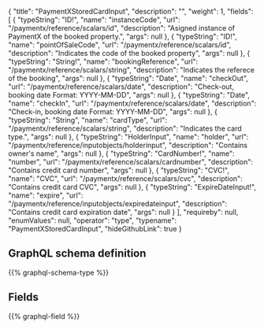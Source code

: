 {
  "title": "PaymentXStoredCardInput",
  "description": "",
  "weight": 1,
  "fields": [
    {
      "typeString": "ID!",
      "name": "instanceCode",
      "url": "/paymentx/reference/scalars/id",
      "description": "Asigned instance of PaymentX of the booked property.",
      "args": null
    },
    {
      "typeString": "ID!",
      "name": "pointOfSaleCode",
      "url": "/paymentx/reference/scalars/id",
      "description": "Indicates the code of the booked property",
      "args": null
    },
    {
      "typeString": "String!",
      "name": "bookingReference",
      "url": "/paymentx/reference/scalars/string",
      "description": "Indicates the referece of the booking",
      "args": null
    },
    {
      "typeString": "Date",
      "name": "checkOut",
      "url": "/paymentx/reference/scalars/date",
      "description": "Check-out, booking date Format: YYYY-MM-DD",
      "args": null
    },
    {
      "typeString": "Date",
      "name": "checkIn",
      "url": "/paymentx/reference/scalars/date",
      "description": "Check-in, booking date Format: YYYY-MM-DD",
      "args": null
    },
    {
      "typeString": "String",
      "name": "cardType",
      "url": "/paymentx/reference/scalars/string",
      "description": "Indicates the card type.",
      "args": null
    },
    {
      "typeString": "HolderInput",
      "name": "holder",
      "url": "/paymentx/reference/inputobjects/holderinput",
      "description": "Contains owner's name",
      "args": null
    },
    {
      "typeString": "CardNumber!",
      "name": "number",
      "url": "/paymentx/reference/scalars/cardnumber",
      "description": "Contains credit card number",
      "args": null
    },
    {
      "typeString": "CVC!",
      "name": "CVC",
      "url": "/paymentx/reference/scalars/cvc",
      "description": "Contains credit card CVC",
      "args": null
    },
    {
      "typeString": "ExpireDateInput!",
      "name": "expire",
      "url": "/paymentx/reference/inputobjects/expiredateinput",
      "description": "Contains credit card expiration date",
      "args": null
    }
  ],
  "requireby": null,
  "enumValues": null,
  "operator": "type",
  "typename": "PaymentXStoredCardInput",
  "hideGithubLink": true
}
## GraphQL schema definition

{{% graphql-schema-type %}}

## Fields

{{% graphql-field %}}
